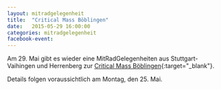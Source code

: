 ```yaml
---
layout: mitradgelegenheit
title:  "Critical Mass Böblingen"
date:   2015-05-29 16:00:00
categories: mitradgelegenheit
facebook-event: 
---
```


Am 29.&nbsp;Mai gibt es wieder eine MitRadGelegenheiten aus Stuttgart-Vaihingen und Herrenberg zur [Critical Mass Böblingen][CM-Boeblingen]{:target="_blank"}.

Details folgen voraussichtlich am Montag, den 25.&nbsp;Mai.




[CM-Boeblingen]: http://www.radeln-in-bb.de/criticalmass/
